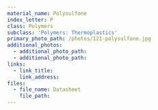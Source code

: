 ```yaml
---
material_name: Polysulfone
index_letter: P
class: Polymers
subclass: 'Polymers: Thermoplastics'
primary_photo_path: /photos/121-polysulfone.jpg
additional_photos:
  - additional_photo_path:
  - additional_photo_path:
links:
  - link_title:
    link_address:
files:
  - file_name: Datasheet
    file_path:
---
```



